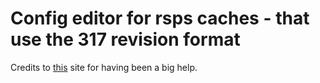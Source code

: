 # Config editor for rsps caches - that use the 317 revision format

Credits to [this](https://sites.google.com/site/commiesrunescapedocumentation/home) site for having been a big help.

